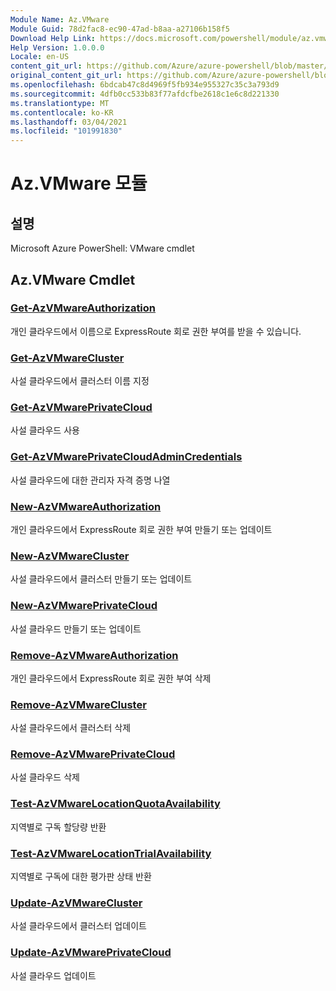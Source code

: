 ```yaml
---
Module Name: Az.VMware
Module Guid: 78d2fac8-ec90-47ad-b8aa-a27106b158f5
Download Help Link: https://docs.microsoft.com/powershell/module/az.vmware
Help Version: 1.0.0.0
Locale: en-US
content_git_url: https://github.com/Azure/azure-powershell/blob/master/src/VMware/help/Az.VMware.md
original_content_git_url: https://github.com/Azure/azure-powershell/blob/master/src/VMware/help/Az.VMware.md
ms.openlocfilehash: 6bdcab47c8d4969f5fb934e955327c35c3a793d9
ms.sourcegitcommit: 4dfb0cc533b83f77afdcfbe2618c1e6c8d221330
ms.translationtype: MT
ms.contentlocale: ko-KR
ms.lasthandoff: 03/04/2021
ms.locfileid: "101991830"
---
```

# Az.VMware 모듈
## 설명
Microsoft Azure PowerShell: VMware cmdlet

## Az.VMware Cmdlet
### [Get-AzVMwareAuthorization](Get-AzVMwareAuthorization.md)
개인 클라우드에서 이름으로 ExpressRoute 회로 권한 부여를 받을 수 있습니다.

### [Get-AzVMwareCluster](Get-AzVMwareCluster.md)
사설 클라우드에서 클러스터 이름 지정

### [Get-AzVMwarePrivateCloud](Get-AzVMwarePrivateCloud.md)
사설 클라우드 사용

### [Get-AzVMwarePrivateCloudAdminCredentials](Get-AzVMwarePrivateCloudAdminCredentials.md)
사설 클라우드에 대한 관리자 자격 증명 나열

### [New-AzVMwareAuthorization](New-AzVMwareAuthorization.md)
개인 클라우드에서 ExpressRoute 회로 권한 부여 만들기 또는 업데이트

### [New-AzVMwareCluster](New-AzVMwareCluster.md)
사설 클라우드에서 클러스터 만들기 또는 업데이트

### [New-AzVMwarePrivateCloud](New-AzVMwarePrivateCloud.md)
사설 클라우드 만들기 또는 업데이트

### [Remove-AzVMwareAuthorization](Remove-AzVMwareAuthorization.md)
개인 클라우드에서 ExpressRoute 회로 권한 부여 삭제

### [Remove-AzVMwareCluster](Remove-AzVMwareCluster.md)
사설 클라우드에서 클러스터 삭제

### [Remove-AzVMwarePrivateCloud](Remove-AzVMwarePrivateCloud.md)
사설 클라우드 삭제

### [Test-AzVMwareLocationQuotaAvailability](Test-AzVMwareLocationQuotaAvailability.md)
지역별로 구독 할당량 반환

### [Test-AzVMwareLocationTrialAvailability](Test-AzVMwareLocationTrialAvailability.md)
지역별로 구독에 대한 평가판 상태 반환

### [Update-AzVMwareCluster](Update-AzVMwareCluster.md)
사설 클라우드에서 클러스터 업데이트

### [Update-AzVMwarePrivateCloud](Update-AzVMwarePrivateCloud.md)
사설 클라우드 업데이트

